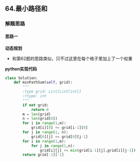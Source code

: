 ## 64.最小路径和
### 解题思路
#### 思路一
**动态规划**
- 和第62题的思路类似，只不过这里在每个格子里加上了一个权重

**python实现代码**
```python
class Solution:
    def minPathSum(self, grid):
        """
        :type grid: List[List[int]]
        :rtype: int
        """
        if not grid:
            return 0
        m = len(grid)
        n = len(grid[0])
        for i in range(1,m):
            grid[i][0] += grid[i-1][0] 
        for j in range(1, n):
            grid[0][j] += grid[0][j-1]
        for i in range(1,m):
            for j in range(1,n):
                grid[i][j] += min(grid[i-1][j],grid[i][j-1]) 
        return grid[-1][-1]

```

